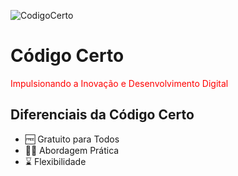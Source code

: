 ![CodigoCerto](https://utfs.io/f/3b2340e8-5523-4aca-a549-0688fd07450e-j4edu.jfif)

# Código Certo

<span style="color:red">Impulsionando a Inovação e Desenvolvimento Digital</span>

## Diferenciais da Código Certo

- 🆓 Gratuito para Todos
- 👨‍💻 Abordagem Prática
- ⌛ Flexibilidade
